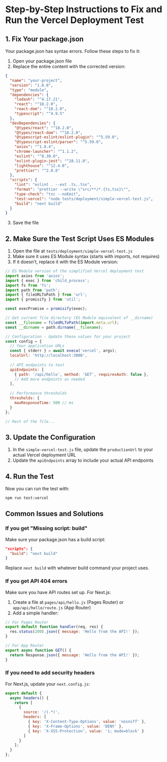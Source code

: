 # Step-by-Step Instructions to Fix and Run the Vercel Deployment Test

## 1. Fix Your package.json

Your package.json has syntax errors. Follow these steps to fix it:

1. Open your package.json file
2. Replace the entire content with the corrected version:

```json
{
  "name": "your-project",
  "version": "1.0.0",
  "type": "module",
  "dependencies": {
    "lodash": "^4.17.21",
    "react": "^18.2.0",
    "react-dom": "^18.2.0",
    "typescript": "^4.9.5"
  },
  "devDependencies": {
    "@types/react": "^18.2.0",
    "@types/react-dom": "^18.2.0",
    "@typescript-eslint/eslint-plugin": "^5.59.0",
    "@typescript-eslint/parser": "^5.59.0",
    "axios": "^1.8.4",
    "chrome-launcher": "^1.1.2",
    "eslint": "^8.39.0",
    "eslint-plugin-jest": "^28.11.0",
    "lighthouse": "^12.4.0",
    "prettier": "^2.8.8"
  },
  "scripts": {
    "lint": "eslint . --ext .ts,.tsx",
    "format": "prettier --write \"src/**/*.{ts,tsx}\"",
    "type-check": "tsc --noEmit",
    "test:vercel": "node tests/deployment/simple-vercel-test.js",
    "build": "next build"
  }
}
```

3. Save the file

## 2. Make Sure the Test Script Uses ES Modules

1. Open the file at `tests/deployment/simple-vercel-test.js`
2. Make sure it uses ES Module syntax (starts with imports, not requires)
3. If it doesn't, replace it with the ES Module version:

```javascript
// ES Module version of the simplified Vercel deployment test
import axios from 'axios';
import { exec } from 'child_process';
import fs from 'fs';
import path from 'path';
import { fileURLToPath } from 'url';
import { promisify } from 'util';

const execPromise = promisify(exec);

// Get current file directory (ES Module equivalent of __dirname)
const __filename = fileURLToPath(import.meta.url);
const __dirname = path.dirname(__filename);

// Configuration - Update these values for your project
const config = {
  // Your application URLs
  const { stderr } = await execa('vercel', args);
  localUrl: 'http://localhost:3000',
  
  // API endpoints to test
  apiEndpoints: [
    { path: '/api/hello', method: 'GET', requiresAuth: false },
    // Add more endpoints as needed
  ],
  
  // Performance thresholds
  thresholds: {
    maxResponseTime: 500 // ms
  }
};

// Rest of the file...
```

## 3. Update the Configuration

1. In the `simple-vercel-test.js` file, update the `productionUrl` to your actual Vercel deployment URL
2. Update the `apiEndpoints` array to include your actual API endpoints

## 4. Run the Test

Now you can run the test with:

```bash
npm run test:vercel
```

## Common Issues and Solutions

### If you get "Missing script: build"

Make sure your package.json has a build script:

```json
"scripts": {
  "build": "next build"
}
```

Replace `next build` with whatever build command your project uses.

### If you get API 404 errors

Make sure you have API routes set up. For Next.js:

1. Create a file at `pages/api/hello.js` (Pages Router) or `app/api/hello/route.js` (App Router)
2. Add a simple handler:

```javascript
// For Pages Router
export default function handler(req, res) {
  res.status(200).json({ message: 'Hello from the API!' });
}

// For App Router
export async function GET() {
  return Response.json({ message: 'Hello from the API!' });
}
```

### If you need to add security headers

For Next.js, update your `next.config.js`:

```javascript
export default {
  async headers() {
    return [
      {
        source: '/(.*)',
        headers: [
          { key: 'X-Content-Type-Options', value: 'nosniff' },
          { key: 'X-Frame-Options', value: 'DENY' },
          { key: 'X-XSS-Protection', value: '1; mode=block' }
        ]
      }
    ];
  }
};
```